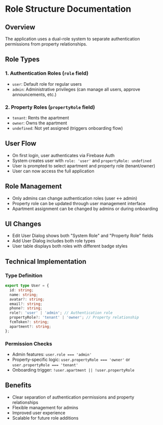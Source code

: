 # Role Structure Documentation

## Overview

The application uses a dual-role system to separate authentication permissions from property relationships.

## Role Types

### 1. Authentication Roles (`role` field)

- `user`: Default role for regular users
- `admin`: Administrative privileges (can manage all users, approve announcements, etc.)

### 2. Property Roles (`propertyRole` field)

- `tenant`: Rents the apartment
- `owner`: Owns the apartment
- `undefined`: Not yet assigned (triggers onboarding flow)

## User Flow

- On first login, user authenticates via Firebase Auth
- System creates user with `role: 'user'` and `propertyRole: undefined`
- User is prompted to select apartment and property role (tenant/owner)
- User can now access the full application

## Role Management

- Only admins can change authentication roles (user ↔ admin)
- Property role can be updated through user management interface
- Apartment assignment can be changed by admins or during onboarding

## UI Changes

- Edit User Dialog shows both "System Role" and "Property Role" fields
- Add User Dialog includes both role types
- User table displays both roles with different badge styles

## Technical Implementation

### Type Definition

```typescript
export type User = {
  id: string;
  name: string;
  avatar?: string;
  email?: string;
  phone?: string;
  role?: 'user' | 'admin'; // Authentication role
  propertyRole?: 'tenant' | 'owner'; // Property relationship
  fcmToken?: string;
  apartment?: string;
};
```

### Permission Checks

- Admin features: `user.role === 'admin'`
- Property-specific logic: `user.propertyRole === 'owner'` or `user.propertyRole === 'tenant'`
- Onboarding trigger: `!user.apartment || !user.propertyRole`

## Benefits

- Clear separation of authentication permissions and property relationships
- Flexible management for admins
- Improved user experience
- Scalable for future role additions
